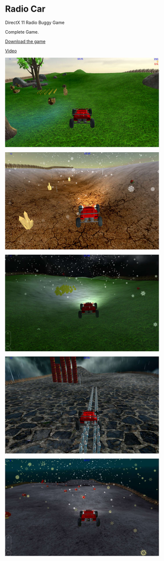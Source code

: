 # Radio Car
DirectX 11 Radio Buggy Game 

Complete Game.

[Download the game](https://www.microsoft.com/store/apps/9NBLGGH5FTNJ)
	
[Video](https://www.youtube.com/watch?v=lE2tqHYICaY&list=UUGuj1HCnhu_gp2a4pl8qB1g&index=57)
	
![Screenshot](ReleaseArt/ss1.jpg)
  
![Screenshot](ReleaseArt/ss2.jpg)

![Screenshot](ReleaseArt/ss3.jpg)

![Screenshot](ReleaseArt/ss4.jpg)

![Screenshot](ReleaseArt/ss5.jpg)


